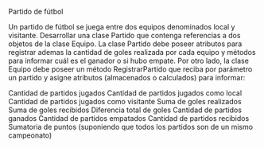 Partido de fútbol

Un partido de fútbol se juega entre dos equipos denominados local y visitante. Desarrollar una clase Partido que contenga referencias a dos objetos de la clase Equipo. La clase Partido debe poseer atributos para registrar ademas la cantidad de goles realizada por cada equipo y métodos para informar cuál es el ganador o si hubo empate. Por otro lado, la clase Equipo debe poseer un método RegistrarPartido que reciba por parámetro un partido y asigne atributos (almacenados o calculados) para informar:

Cantidad de partidos jugados
Cantidad de partidos jugados como local
Cantidad de partidos jugados como visitante
Suma de goles realizados
Suma de goles recibidos
Diferencia total de goles
Cantidad de partidos ganados
Cantidad de partidos empatados
Cantidad de partidos recibidos
Sumatoria de puntos (suponiendo que todos los partidos son de un mismo campeonato)